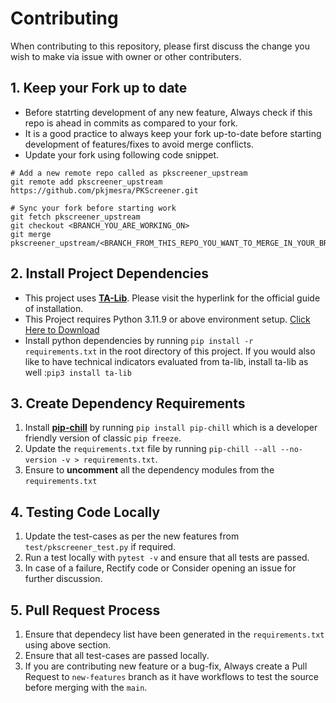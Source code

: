 # Contributing

When contributing to this repository, please first discuss the change you wish to make via issue with owner or other contributers.

## 1. Keep your Fork up to date
* Before statrting development of any new feature, Always check if this repo is ahead in commits as compared to your fork.
* It is a good practice to always keep your fork up-to-date before starting development of features/fixes to avoid merge conflicts.
* Update your fork using following code snippet.
```
# Add a new remote repo called as pkscreener_upstream
git remote add pkscreener_upstream https://github.com/pkjmesra/PKScreener.git

# Sync your fork before starting work
git fetch pkscreener_upstream
git checkout <BRANCH_YOU_ARE_WORKING_ON>
git merge pkscreener_upstream/<BRANCH_FROM_THIS_REPO_YOU_WANT_TO_MERGE_IN_YOUR_BRANCH>
```


## 2. Install Project Dependencies

* This project uses [**TA-Lib**](https://github.com/mrjbq7/ta-lib). Please visit the hyperlink for the official guide of installation.
* This Project requires Python 3.11.9 or above environment setup. [Click Here to Download](https://www.python.org/downloads/)
* Install python dependencies by running `pip install -r requirements.txt` in the root directory of this project. If you would also like to have technical indicators evaluated from ta-lib, install ta-lib as well :`pip3 install ta-lib`

## 3. Create Dependency Requirements

1. Install [**pip-chill**](https://pypi.org/project/pip-chill/) by running `pip install pip-chill` which is a developer friendly version of classic `pip freeze`.
2. Update the `requirements.txt` file by running `pip-chill --all --no-version -v > requirements.txt`.
3. Ensure to **uncomment** all the dependency modules from the `requirements.txt`

## 4. Testing Code Locally

1. Update the test-cases as per the new features from `test/pkscreener_test.py` if required.
2. Run a test locally with `pytest -v` and ensure that all tests are passed.
3. In case of a failure, Rectify code or Consider opening an issue for further discussion.

## 5. Pull Request Process

1. Ensure that dependecy list have been generated in the `requirements.txt` using above section.
2. Ensure that all test-cases are passed locally.
1. If you are contributing new feature or a bug-fix, Always create a Pull Request to `new-features` branch as it have workflows to test the source before merging with the `main`.
